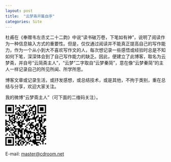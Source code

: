 ```yaml
---
layout: post
title:  "云梦斋开篇自序"
categories: Site
---
```

杜甫在《奉赠韦左丞丈二十二韵》中说“读书破万卷，下笔如有神”，说明了阅读作为一种信息输入方式的重要性。但是，仅仅通过阅读并不能真正提高自己的写作能力，作为一个从小到大不喜欢写作文的人，每次想记录一些感悟或经验时总是不知如何下笔，深深体会到了自己写作能力的缺乏。因此，便建立了此博客，取名为云梦斋，并自号“云简斋主人”，“云梦”二字取自“云梦秦简”，意在像“云梦秦简”的主人一样记录自己的所见所闻、所学所思。

博客文章或记录生活，或抒发感想，或总结技术，或是其他，不拘于类别，重在总结与分享，欢迎大家关注。

我的微博“云梦斋主人”（可下面的二维码关注）。

![云梦斋主人的微博](/assets/weibo.png)

E-mail: [master@cdroom.net](mailto:master@cdroom.net)
